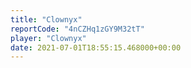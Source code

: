 ```yaml
---
title: "Clownyx"
reportCode: "4nCZHq1zGY9M32tT"
player: "Clownyx"
date: 2021-07-01T18:55:15.468000+00:00
---
```

